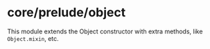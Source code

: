 # core/prelude/object

This module extends the Object constructor with extra methods, like `Object.mixin`, etc.
